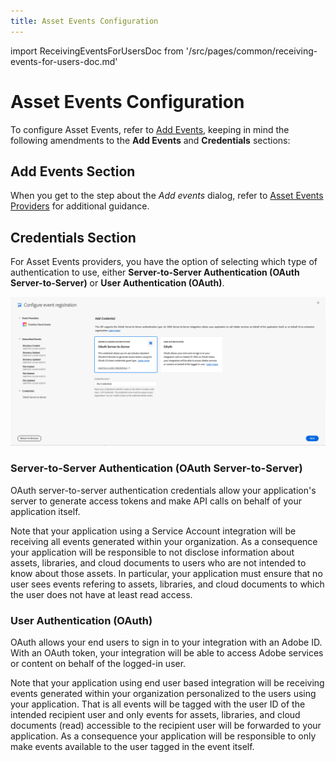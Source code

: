 ```yaml
---
title: Asset Events Configuration
---
```


import ReceivingEventsForUsersDoc from '/src/pages/common/receiving-events-for-users-doc.md'

# Asset Events Configuration

To configure Asset Events, refer to [Add Events](/developer-console/docs/guides/services/services-add-event/), keeping in mind the following amendments to the **Add Events** and **Credentials** sections:

## Add Events Section

When you get to the step about the _Add events_ dialog, refer to [Asset Events Providers](asset-events-providers.md) for additional guidance.

## Credentials Section

For Asset Events providers, you have the option of selecting which type of authentication to use, either **Server-to-Server Authentication (OAuth Server-to-Server)** or **User Authentication (OAuth)**.

![UI for selecting authentication type](../../img/credentials.png)

### Server-to-Server Authentication (OAuth Server-to-Server)

OAuth server-to-server authentication credentials allow your application's server to generate access tokens and make API calls on behalf of your application itself.

Note that your application using a Service Account integration will be receiving all events generated within your organization. As a consequence your application will be responsible to not disclose information about assets, libraries, and cloud documents to users who are not intended to know about those assets. In particular, your application must ensure that no user sees events refering to assets, libraries, and cloud documents to which the user does not have at least read access.

### User Authentication (OAuth)

OAuth allows your end users to sign in to your integration with an Adobe ID. With an OAuth token, your integration will be able to access Adobe services or content on behalf of the logged-in user.

Note that your application using end user based integration will be receiving events generated within your organization personalized to the users using your application. That is all events will be tagged with the user ID of the intended recipient user and only events for assets, libraries, and cloud documents (read) accessible to the recipient user will be forwarded to your application. As a consequence your application will be responsible to only make events available to the user tagged in the event itself.

<ReceivingEventsForUsersDoc/>

